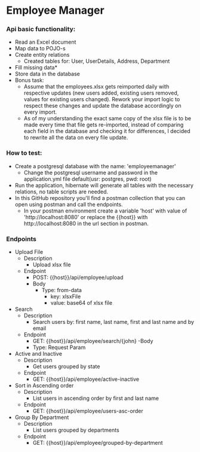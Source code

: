 # Employee Manager

### Api basic functionality:
* Read an Excel document
* Map data to POJO-s
* Create entity relations
    - Created tables for: User, UserDetails, Address, Department
* Fill missing data*
* Store data in the database
* Bonus task:
    - Assume that the employees.xlsx gets reimported daily with respective updates (new users added, existing users removed, values for existing users changed). Rework your import logic to respect these changes and update the database accordingly on every import.
    - As of my understanding the exact same copy of the xlsx file is to be made every time that file gets re-imported, instead of comparing each field in the database and checking it for differences, I decided to rewrite all the data on every file update.

### How to test:
* Create a postgresql database with the name: 'employeemanager'
    - Change the postgresql username and password in the application.yml file default(usr: postgres, pwd: root)
* Run the application, hibernate will generate all tables with the necessary relations, no table scripts are needed.
* In this GitHub repository you'll find a postman collection that you can open using postman and call the endpoints.
    - In your postman environment create a variable 'host' with value of 'http://localhost:8080' or replace the {{host}} with http://localhost:8080 in the url section in postman.

### Endpoints
* Upload File
    - Description
        - Upload xlsx file
    - Endpoint
        - POST: {{host}}/api/employee/upload
        - Body
          - Type: from-data
            - key: xlsxFile
            - value: base64 of xlsx file
 * Search
    - Description
        - Search users by: first name, last name, first and last name and by email
    - Endpoint
        - GET: {{host}}/api/employee/search/{john}
    -Body
        - Type: Request Param
* Active and Inactive
    - Description
        - Get users grouped by state
    - Endpoint
        - GET: {{host}}/api/employee/active-inactive
* Sort in Ascending order
    - Description
        - List users in ascending order by first and last name
    - Endpoint
        - GET: {{host}}/api/employee/users-asc-order
* Group By Department
    - Description
        - List users grouped by departments
    - Endpoint
        - GET: {{host}}/api/employee/grouped-by-department
